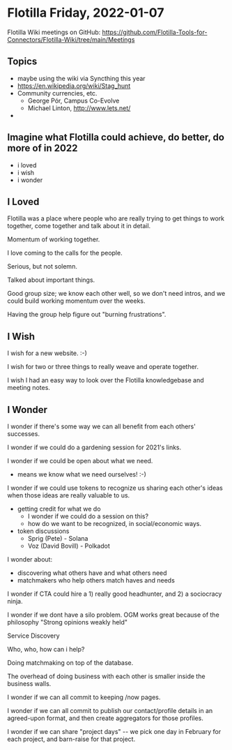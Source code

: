 # Flotilla Friday, 2022-01-07

Flotilla Wiki meetings on GitHub: https://github.com/Flotilla-Tools-for-Connectors/Flotilla-Wiki/tree/main/Meetings

## Topics

- maybe using the wiki via Syncthing this year
- https://en.wikipedia.org/wiki/Stag_hunt
- Community currencies, etc.
    - George Pór, Campus Co-Evolve
    - Michael Linton, http://www.lets.net/
- 

## Imagine what Flotilla could achieve, do better, do more of in 2022

- i loved
- i wish
- i wonder

## I Loved

Flotilla was a place where people who are really trying to get things to work together, come together and talk about it in detail.

Momentum of working together.

I love coming to the calls for the people.

Serious, but not solemn.

Talked about important things.

Good group size; we know each other well, so we don't need intros, and we could build working momentum over the weeks.

Having the group help figure out "burning frustrations".

## I Wish

I wish for a new website. :-)

I wish for two or three things to really weave and operate together.

I wish I had an easy way to look over the Flotilla knowledgebase and meeting notes.

## I Wonder

I wonder if there's some way we can all benefit from each others' successes.

I wonder if we could do a gardening session for 2021's links.

I wonder if we could be open about what we need.

- means we know what we need ourselves! :-)

I wonder if we could use tokens to recognize us sharing each other's ideas when those ideas are really valuable to us.

- getting credit for what we do
    - I wonder if we could do a session on this?
    - how do we want to be recognized, in social/economic ways.
- token discussions
    - Sprig (Pete) - Solana
    - Voz (David Bovill) - Polkadot

I wonder about:

- discovering what others have and what others need
- matchmakers who help others match haves and needs

I wonder if CTA could hire a 1) really good headhunter, and 2) a sociocracy ninja.

I wonder if we dont have a silo problem. OGM works great because of the philosophy "Strong opinions weakly held"

Service Discovery

Who, who, how can i help?

Doing matchmaking on top of the database.

The overhead of doing business with each other is smaller inside the business walls.

I wonder if we can all commit to keeping /now pages.

I wonder if we can all commit to publish our contact/profile details in an agreed-upon format, and then create aggregators for those profiles.

I wonder if we can share "project days" -- we pick one day in February for each project, and barn-raise for that project.

